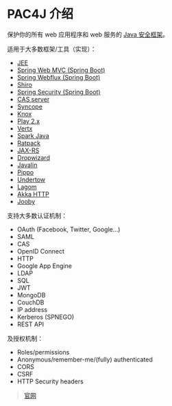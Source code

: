 # PAC4J 介绍

保护你的所有 web 应用程序和 web 服务的 [Java 安全框架](https://github.com/pac4j/pac4j)。

<InArticleAdsense
    data-ad-client="ca-pub-8380975615223941"
    data-ad-slot="9428292757">
</InArticleAdsense>

适用于大多数框架/工具（实现）：

- [JEE](https://github.com/pac4j/j2e-pac4j)
- [Spring Web MVC (Spring Boot)](https://github.com/pac4j/spring-webmvc-pac4j)
- [Spring Webflux (Spring Boot)](https://github.com/pac4j/spring-webmvc-pac4j)
- [Shiro](https://github.com/bujiio/buji-pac4j)
- [Spring Security (Spring Boot)](https://github.com/pac4j/spring-security-pac4j)
- [CAS server](https://apereo.github.io/cas/6.6.x/integration/Delegate-Authentication.html)
- [Syncope](https://syncope.apache.org/)
- [Knox](https://knox.apache.org/books/knox-1-6-0/user-guide.html#Pac4j+Provider+-+CAS+/+OAuth+/+SAML+/+OpenID+Connect)
- [Play 2.x](https://github.com/pac4j/play-pac4j)
- [Vertx](https://github.com/pac4j/vertx-pac4j)
- [Spark Java](https://github.com/pac4j/spark-pac4j)
- [Ratpack](http://ratpack.io/manual/current/pac4j.html#pac4j)
- [JAX-RS](https://github.com/pac4j/jax-rs-pac4j)
- [Dropwizard](https://github.com/pac4j/dropwizard-pac4j)
- [Javalin](https://github.com/pac4j/javalin-pac4j)
- [Pippo](http://www.pippo.ro/doc/security.html#pac4j-integration)
- [Undertow](https://github.com/pac4j/undertow-pac4j)
- [Lagom](https://github.com/pac4j/lagom-pac4j)
- [Akka HTTP](https://github.com/StackVista/akka-http-pac4j)
- [Jooby](http://jooby.org/)

支持大多数认证机制：

- OAuth (Facebook, Twitter, Google...)
- SAML
- CAS
- OpenID Connect
- HTTP
- Google App Engine
- LDAP
- SQL
- JWT
- MongoDB
- CouchDB
- IP address
- Kerberos (SPNEGO)
- REST API

及授权机制：

- Roles/permissions
- Anonymous/remember-me/(fully) authenticated
- CORS
- CSRF
- HTTP Security headers

> [官网](https://www.pac4j.org/index.html)
